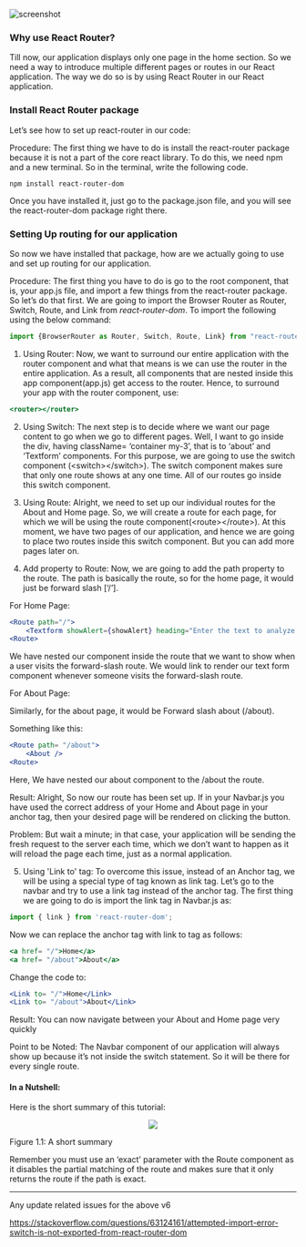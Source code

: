 ![screenshot](main.gif)

<h3>Why use React Router?</h3>


Till now, our application displays only one page in the home section. So we need a way to introduce multiple different pages or routes in our React application. The way we do so is by using React Router in our React application. 

<h3>Install React Router package</h3>


Let’s see how to set up react-router in our code:

Procedure: The first thing we have to do is install the react-router package because it is not a part of the core react library. To do this, we need npm and a new terminal. So in the terminal, write the following code.


```
npm install react-router-dom
```


Once you have installed it, just go to the package.json file, and you will see the react-router-dom package right there.

<h3>Setting Up routing for our application</h3>


So now we have installed that package, how are we actually going to use and set up routing for our application.

Procedure: The first thing you have to do is go to the root component, that is, your app.js file, and import a few things from the react-router package. So let’s do that first. We are going to import the Browser Router as Router, Switch, Route, and Link from _react-router-dom_. To import the following using the below command:


```jsx
import {BrowserRouter as Router, Switch, Route, Link} from "react-router-dom"
```


 

1. Using Router: Now, we want to surround our entire application with the router component and what that means is we can use the router in the entire application. As a result, all components that are nested inside this app component(app.js) get access to the router. Hence, to surround your app with the router component, use:


```jsx
<router></router>
```


 

2. Using Switch: The next step is to decide where we want our page content to go when we go to different pages. Well, I want to go inside the div, having className= ‘container my-3’, that is to ‘about’ and ‘Textform’ components. For this purpose, we are going to use the switch component (&lt;switch>&lt;/switch>). The switch component makes sure that only one route shows at any one time. All of our routes go inside this switch component.

 

3. Using Route: Alright, we need to set up our individual routes for the About and Home page. So, we will create a route for each page, for which we will be using the route component(&lt;route>&lt;/route>). At this moment, we have two pages of our application, and hence we are going to place two routes inside this switch component. But you can add more pages later on.

 

4. Add property to Route: Now, we are going to add the path property to the route. The path is basically the route, so for the home page, it would just be forward slash [‘/’].

For Home Page:


```jsx
<Route path="/">
    <Textform showAlert={showAlert} heading="Enter the text to analyze below" mode={mode}/>
<Route>
```


We have nested our component inside the route that we want to show when a user visits the forward-slash route. We would link to render our text form component whenever someone visits the forward-slash route.

 

For About Page:

Similarly, for the about page, it would be Forward slash about (/about). 

Something like this:


```jsx
<Route path= "/about">
    <About />
<Route>
```


Here, We have nested our about component to the /about the route.

Result: Alright, So now our route has been set up. If in your Navbar.js you have used the correct address of your Home and About page in your anchor tag, then your desired page will be rendered on clicking the button. 

Problem: But wait a minute; in that case, your application will be sending the fresh request to the server each time, which we don’t want to happen as it will reload the page each time, just as a normal application.

 

5. Using 'Link to' tag: To overcome this issue, instead of an Anchor tag, we will be using a special type of tag known as link tag. Let’s go to the navbar and try to use a link tag instead of the anchor tag. The first thing we are going to do is import the link tag in Navbar.js as:


```jsx
import { link } from 'react-router-dom';
```


Now we can replace the anchor tag with link to tag as follows: 


```jsx
<a href= "/">Home</a>
<a href= "/about">About</a>
```


Change the code to: 


```jsx
<Link to= "/">Home</Link>
<Link to= "/about">About</Link>
```


Result: You can now navigate between your About and Home page very quickly

Point to be Noted: The Navbar component of our application will always show up because it’s not inside the switch statement. So it will be there for every single route. 

<h4>In a Nutshell:</h4>


Here is the short summary of this tutorial:


<p align="center">
        <img src="https://github.com/Subham-Maity/react-js-bootcamp/blob/master/13.React%20Router%20Setup%20+%20Usage%20%20(TextUtil%20Project)/image(ignore)/1.png?raw=true"/>
        </p>


Figure 1.1: A short summary

Remember you must use an ‘exact’ parameter with the Route component as it disables the partial matching of the route and makes sure that it only returns the route if the path is exact.

**************
Any update related issues for the above v6

https://stackoverflow.com/questions/63124161/attempted-import-error-switch-is-not-exported-from-react-router-dom
